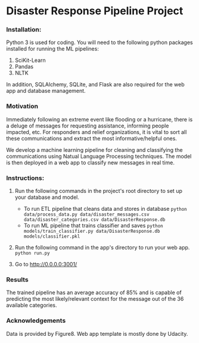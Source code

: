 # Disaster Response Pipeline Project

### Installation:
Python 3 is used for coding. You will need to the following python packages installed
for running the ML pipelines:
1. SciKit-Learn
2. Pandas
3. NLTK

In addition, SQLAlchemy, SQLite, and Flask are also required for the web app and database management.

### Motivation
Immediately following an extreme event like flooding or a hurricane, there is a deluge of messages for requesting assistance, informing people impacted, etc. For responders and relief organizations, it is vital to sort all these communications and extract the most informative/helpful ones.

We develop a machine learning pipeline for cleaning and classifying the communications using Natual Language Processing techniques. The model is then deployed in a web app to classify new messages in real time.

### Instructions:
1. Run the following commands in the project's root directory to set up your database and model.

    - To run ETL pipeline that cleans data and stores in database
        `python data/process_data.py data/disaster_messages.csv data/disaster_categories.csv data/DisasterResponse.db`
    - To run ML pipeline that trains classifier and saves
        `python models/train_classifier.py data/DisasterResponse.db models/classifier.pkl`

2. Run the following command in the app's directory to run your web app.
    `python run.py`

3. Go to http://0.0.0.0:3001/

### Results
The trained pipeline has an average accuracy of 85% and is capable of predicting the most likely/relevant context for the message out of the 36 available categories.

### Acknowledgements
Data is provided by Figure8. Web app template is mostly done by Udacity.